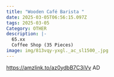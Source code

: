 ```yaml
---
title: "Wooden Café Barista "
date: 2025-03-05T06:56:15.097Z
tags: 2025-03-05
Category: OTHER
description: |-
  65.xx
  Coffee Shop (35 Pieces)
image: img/813vqy-yxgl._ac_sl1500_.jpg
---
```

https://amzlink.to/az0ydbB7C3iVv
AD
